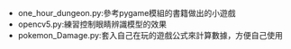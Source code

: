 - one_hour_dungeon.py:參考pygame模組的書籍做出的小遊戲
- opencv5.py:練習控制眼睛辨識模型的效果
- pokemon_Damage.py:套入自己在玩的遊戲公式來計算數據，方便自己使用
